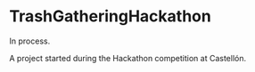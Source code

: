 # TrashGatheringHackathon

In process.

A project started during the Hackathon competition at Castellón.
